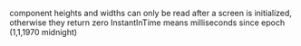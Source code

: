 

component heights and widths can only be read after a screen is initialized, otherwise they return zero
InstantInTime means milliseconds since epoch (1,1,1970 midnight)
